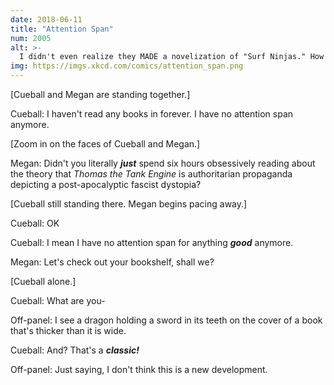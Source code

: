 ```yaml
---
date: 2018-06-11
title: "Attention Span"
num: 2005
alt: >-
  I didn't even realize they MADE a novelization of "Surf Ninjas." How did you-- Oh my god, it's signed by the author?!
img: https://imgs.xkcd.com/comics/attention_span.png
---
```

[Cueball and Megan are standing together.]

Cueball: I haven't read any books in forever. I have no attention span anymore.

[Zoom in on the faces of Cueball and Megan.]

Megan: Didn't you literally ***just*** spend six hours obsessively reading about the theory that *Thomas the Tank Engine* is authoritarian propaganda depicting a post-apocalyptic fascist dystopia?

[Cueball still standing there. Megan begins pacing away.]

Cueball: OK

Cueball: I mean I have no attention span for anything ***good*** anymore.

Megan: Let's check out your bookshelf, shall we?

[Cueball alone.]

Cueball: What are you-

Off-panel: I see a dragon holding a sword in its teeth on the cover of a book that's thicker than it is wide.

Cueball: And? That's a ***classic!***

Off-panel: Just saying, I don't think this is a new development.